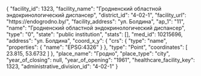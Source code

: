 {
    "facility_id": 1323,
    "facility_name": "Гродненский областной эндокринологический диспансер",
    "district_id": "4-02-1",
    "facility_url": "https:\/\/endogrodno.by\/",
    "facility_address": "ул. Болдина",
    "ap_1": "11",
    "name": "Гродненский областной эндокринологический диспансер",
    "type": "0",
    "state": "public institution",
    "stats": [],
    "med_id": 10215696,
    "address": "ул. Болдина",
    "coord_x_y": {
        "crs": {
            "type": "name",
            "properties": {
                "name": "EPSG:4326"
            }
        },
        "type": "Point",
        "coordinates": [
            23.815,
            53.6732
        ]
    },
    "place_name": "Гродно",
    "place_type": "city",
    "year_of_closing": null,
    "year_of_opening": "1961",
    "healthcare_facility_key": 1323,
    "administrative_division_id": "4-02-1"
}